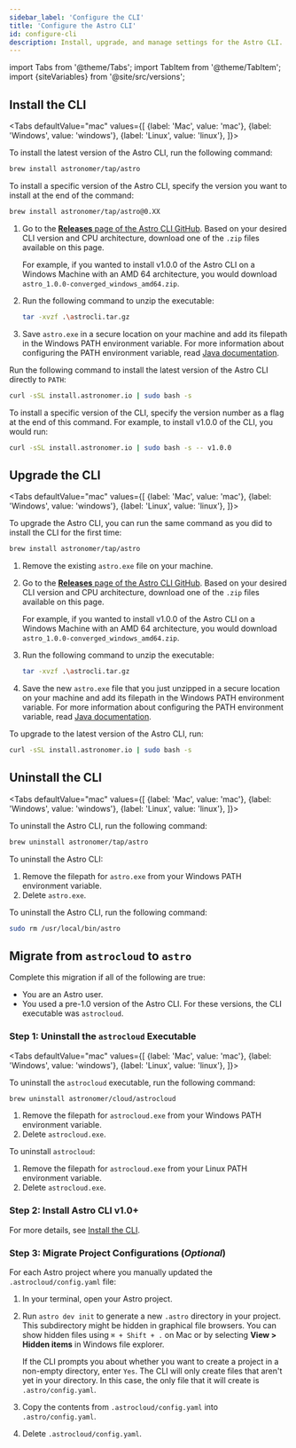 ```yaml
---
sidebar_label: 'Configure the CLI'
title: 'Configure the Astro CLI'
id: configure-cli
description: Install, upgrade, and manage settings for the Astro CLI.
---
```


import Tabs from '@theme/Tabs';
import TabItem from '@theme/TabItem';
import {siteVariables} from '@site/src/versions';

## Install the CLI

<Tabs
    defaultValue="mac"
    values={[
        {label: 'Mac', value: 'mac'},
        {label: 'Windows', value: 'windows'},
        {label: 'Linux', value: 'linux'},
    ]}>
<TabItem value="mac">

To install the latest version of the Astro CLI, run the following command:

```sh
brew install astronomer/tap/astro
```

To install a specific version of the Astro CLI, specify the version you want to install at the end of the command:

```sh
brew install astronomer/tap/astro@0.XX
```

</TabItem>

<TabItem value="windows">

1. Go to the [**Releases** page of the Astro CLI GitHub](https://github.com/astro-projects/astro-cli/releases). Based on your desired CLI version and CPU architecture, download one of the `.zip` files available on this page.

    For example, if you wanted to install v1.0.0 of the Astro CLI on a Windows Machine with an AMD 64 architecture, you would download `astro_1.0.0-converged_windows_amd64.zip`.

2. Run the following command to unzip the executable:

    ```sh
    tar -xvzf .\astrocli.tar.gz
    ```

3. Save `astro.exe` in a secure location on your machine and add its filepath in the Windows PATH environment variable. For more information about configuring the PATH environment variable, read [Java documentation](https://www.java.com/en/download/help/path.html).

</TabItem>

<TabItem value="linux">

Run the following command to install the latest version of the Astro CLI directly to `PATH`:

```sh
curl -sSL install.astronomer.io | sudo bash -s
```

To install a specific version of the CLI, specify the version number as a flag at the end of this command. For example, to install v1.0.0 of the CLI, you would run:

```sh
curl -sSL install.astronomer.io | sudo bash -s -- v1.0.0
```

</TabItem>

</Tabs>


## Upgrade the CLI

<Tabs
    defaultValue="mac"
    values={[
        {label: 'Mac', value: 'mac'},
        {label: 'Windows', value: 'windows'},
        {label: 'Linux', value: 'linux'},
    ]}>
<TabItem value="mac">

To upgrade the Astro CLI, you can run the same command as you did to install the CLI for the first time:

```sh
brew install astronomer/tap/astro
```

</TabItem>

<TabItem value="windows">

1. Remove the existing `astro.exe` file on your machine.

2. Go to the [**Releases** page of the Astro CLI GitHub](https://github.com/astro-projects/astro-cli/releases). Based on your desired CLI version and CPU architecture, download one of the `.zip` files available on this page.

    For example, if you wanted to install v1.0.0 of the Astro CLI on a Windows Machine with an AMD 64 architecture, you would download `astro_1.0.0-converged_windows_amd64.zip`.

3. Run the following command to unzip the executable:

    ```sh
    tar -xvzf .\astrocli.tar.gz
    ```

4. Save the new `astro.exe` file that you just unzipped in a secure location on your machine and add its filepath in the Windows PATH environment variable. For more information about configuring the PATH environment variable, read [Java documentation](https://www.java.com/en/download/help/path.html).

</TabItem>

<TabItem value="linux">

To upgrade to the latest version of the Astro CLI, run:

```sh
curl -sSL install.astronomer.io | sudo bash -s
```

</TabItem>

</Tabs>

## Uninstall the CLI

<Tabs
    defaultValue="mac"
    values={[
        {label: 'Mac', value: 'mac'},
        {label: 'Windows', value: 'windows'},
        {label: 'Linux', value: 'linux'},
    ]}>
<TabItem value="mac">

To uninstall the Astro CLI, run the following command:

```sh
brew uninstall astronomer/tap/astro
```

</TabItem>

<TabItem value="windows">

To uninstall the Astro CLI:

1. Remove the filepath for `astro.exe` from your Windows PATH environment variable.
1. Delete `astro.exe`.

</TabItem>

<TabItem value="linux">

To uninstall the Astro CLI, run the following command:

```sh
sudo rm /usr/local/bin/astro
```

</TabItem>

</Tabs>

## Migrate from `astrocloud` to `astro`

Complete this migration if all of the following are true:

- You are an Astro user.
- You used a pre-1.0 version of the Astro CLI. For these versions, the CLI executable was `astrocloud`.

### Step 1: Uninstall the `astrocloud` Executable

<Tabs
    defaultValue="mac"
    values={[
        {label: 'Mac', value: 'mac'},
        {label: 'Windows', value: 'windows'},
        {label: 'Linux', value: 'linux'},
    ]}>
<TabItem value="mac">

To uninstall the `astrocloud` executable, run the following command:

```sh
brew uninstall astronomer/cloud/astrocloud
```

</TabItem>

<TabItem value="windows">

1. Remove the filepath for `astrocloud.exe` from your Windows PATH environment variable.
2. Delete `astrocloud.exe`.

</TabItem>

<TabItem value="linux">

To uninstall `astrocloud`:

1. Remove the filepath for `astrocloud.exe` from your Linux PATH environment variable.
2. Delete `astrocloud.exe`.

</TabItem>

</Tabs>

### Step 2: Install Astro CLI v1.0+

For more details, see [Install the CLI](configure-cli.md#install-the-cli.md).

### Step 3: Migrate Project Configurations (_Optional_)

For each Astro project where you manually updated the `.astrocloud/config.yaml` file:

1. In your terminal, open your Astro project.
2. Run `astro dev init` to generate a new `.astro` directory in your project. This subdirectory might be hidden in graphical file browsers. You can show hidden files using `⌘ + Shift + .` on Mac or by selecting **View > Hidden items** in Windows file explorer.

    If the CLI prompts you about whether you want to create a project in a non-empty directory, enter `Yes`. The CLI will only create files that aren't yet in your directory. In this case, the only file that it will create is `.astro/config.yaml`.

3. Copy the contents from `.astrocloud/config.yaml` into `.astro/config.yaml`.
4. Delete `.astrocloud/config.yaml`.
